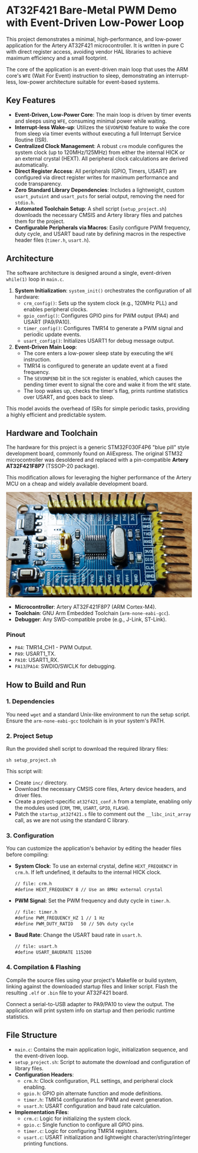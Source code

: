 # AT32F421 Bare-Metal PWM Demo with Event-Driven Low-Power Loop

This project demonstrates a minimal, high-performance, and low-power application for the Artery AT32F421 microcontroller. It is written in pure C with direct register access, avoiding vendor HAL libraries to achieve maximum efficiency and a small footprint.

The core of the application is an event-driven main loop that uses the ARM core's `WFE` (Wait For Event) instruction to sleep, demonstrating an interrupt-less, low-power architecture suitable for event-based systems.

## Key Features

*   **Event-Driven, Low-Power Core**: The main loop is driven by timer events and sleeps using `WFE`, consuming minimal power while waiting.
*   **Interrupt-less Wake-up**: Utilizes the `SEVONPEND` feature to wake the core from sleep via timer events without executing a full Interrupt Service Routine (ISR).
*   **Centralized Clock Management**: A robust `crm` module configures the system clock (up to 120MHz/125MHz) from either the internal HICK or an external crystal (HEXT). All peripheral clock calculations are derived automatically.
*   **Direct Register Access**: All peripherals (GPIO, Timers, USART) are configured via direct register writes for maximum performance and code transparency.
*   **Zero Standard Library Dependencies**: Includes a lightweight, custom `usart_putuint` and `usart_puts` for serial output, removing the need for `stdio.h`.
*   **Automated Toolchain Setup**: A shell script (`setup_project.sh`) downloads the necessary CMSIS and Artery library files and patches them for the project.
*   **Configurable Peripherals via Macros**: Easily configure PWM frequency, duty cycle, and USART baud rate by defining macros in the respective header files (`timer.h`, `usart.h`).

## Architecture

The software architecture is designed around a single, event-driven `while(1)` loop in `main.c`.

1.  **System Initialization**: `system_init()` orchestrates the configuration of all hardware:
    *   `crm_config()`: Sets up the system clock (e.g., 120MHz PLL) and enables peripheral clocks.
    *   `gpio_config()`: Configures GPIO pins for PWM output (PA4) and USART (PA9/PA10).
    *   `timer_config()`: Configures TMR14 to generate a PWM signal and periodic update events.
    *   `usart_config()`: Initializes USART1 for debug message output.
2.  **Event-Driven Main Loop**:
    *   The core enters a low-power sleep state by executing the `WFE` instruction.
    *   TMR14 is configured to generate an update event at a fixed frequency.
    *   The `SEVONPEND` bit in the `SCR` register is enabled, which causes the pending timer event to signal the core and wake it from the `WFE` state.
    *   The loop wakes up, checks the timer's flag, prints runtime statistics over USART, and goes back to sleep.

This model avoids the overhead of ISRs for simple periodic tasks, providing a highly efficient and predictable system.

## Hardware and Toolchain

The hardware for this project is a generic STM32F030F4P6 "blue pill" style development board, commonly found on AliExpress. The original STM32 microcontroller was desoldered and replaced with a pin-compatible **Artery AT32F421F8P7** (TSSOP-20 package).

This modification allows for leveraging the higher performance of the Artery MCU on a cheap and widely available development board.

![Modified AT32F421 Development Board](devboard.jpg)

*   **Microcontroller**: Artery AT32F421F8P7 (ARM Cortex-M4).
*   **Toolchain**: GNU Arm Embedded Toolchain (`arm-none-eabi-gcc`).
*   **Debugger**: Any SWD-compatible probe (e.g., J-Link, ST-Link).

### Pinout

*   `PA4`: TMR14_CH1 - PWM Output.
*   `PA9`: USART1_TX.
*   `PA10`: USART1_RX.
*   `PA13`/`PA14`: SWDIO/SWCLK for debugging.

## How to Build and Run

### 1. Dependencies

You need `wget` and a standard Unix-like environment to run the setup script. Ensure the `arm-none-eabi-gcc` toolchain is in your system's PATH.

### 2. Project Setup

Run the provided shell script to download the required library files:

```
sh setup_project.sh
```

This script will:
*   Create `inc/` directory.
*   Download the necessary CMSIS core files, Artery device headers, and driver files.
*   Create a project-specific `at32f421_conf.h` from a template, enabling only the modules used (`CRM`, `TMR`, `USART`, `GPIO`, `FLASH`).
*   Patch the `startup_at32f421.s` file to comment out the `__libc_init_array` call, as we are not using the standard C library.

### 3. Configuration

You can customize the application's behavior by editing the header files before compiling:

*   **System Clock**: To use an external crystal, define `HEXT_FREQUENCY` in `crm.h`. If left undefined, it defaults to the internal HICK clock.
    ```
    // file: crm.h
    #define HEXT_FREQUENCY 8 // Use an 8MHz external crystal
    ```
*   **PWM Signal**: Set the PWM frequency and duty cycle in `timer.h`.
    ```
    // file: timer.h
    #define PWM_FREQUENCY_HZ 1 // 1 Hz
    #define PWM_DUTY_RATIO   50 // 50% duty cycle
    ```
*   **Baud Rate**: Change the USART baud rate in `usart.h`.
    ```
    // file: usart.h
    #define USART_BAUDRATE 115200
    ```

### 4. Compilation & Flashing

Compile the source files using your project's Makefile or build system, linking against the downloaded startup files and linker script. Flash the resulting `.elf` or `.bin` file to your AT32F421 board.

Connect a serial-to-USB adapter to PA9/PA10 to view the output. The application will print system info on startup and then periodic runtime statistics.

## File Structure

*   `main.c`: Contains the main application logic, initialization sequence, and the event-driven loop.
*   `setup_project.sh`: Script to automate the download and configuration of library files.
*   **Configuration Headers**:
    *   `crm.h`: Clock configuration, PLL settings, and peripheral clock enabling.
    *   `gpio.h`: GPIO pin alternate function and mode definitions.
    *   `timer.h`: TMR14 configuration for PWM and event generation.
    *   `usart.h`: USART configuration and baud rate calculation.
*   **Implementation Files**:
    *   `crm.c`: Logic for initializing the system clock.
    *   `gpio.c`: Single function to configure all GPIO pins.
    *   `timer.c`: Logic for configuring TMR14 registers.
    *   `usart.c`: USART initialization and lightweight character/string/integer printing functions.
